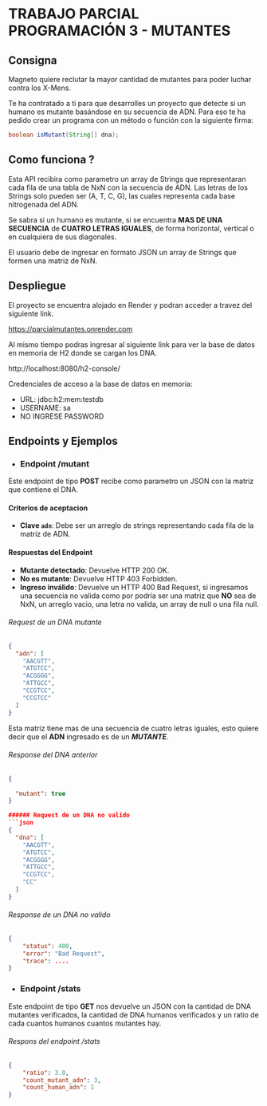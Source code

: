 # TRABAJO PARCIAL PROGRAMACIÓN 3 - MUTANTES
## Consigna
Magneto quiere reclutar la mayor cantidad de mutantes para poder luchar contra los X-Mens.

Te ha contratado a ti para que desarrolles un proyecto que detecte si un humano es mutante basándose en su secuencia de ADN. Para eso te ha pedido crear un programa con un método o función con la siguiente firma:

```java
boolean isMutant(String[] dna);
```

## Como funciona ?
Esta API recibira como parametro un array de Strings que representaran cada fila de una tabla de NxN con la secuencia de ADN. Las letras de los Strings solo pueden ser (A, T, C, G), las cuales representa cada base nitrogenada del ADN.

Se sabra si un humano es mutante, si se encuentra **MAS DE UNA SECUENCIA** de **CUATRO LETRAS IGUALES**, de forma horizontal, vertical o en cualquiera de sus diagonales.

El usuario debe de ingresar en formato JSON un array de Strings que formen una matriz de NxN.


## Despliegue
El proyecto se encuentra alojado en Render y podran acceder a travez del siguiente link.

https://parcialmutantes.onrender.com

Al mismo tiempo podras ingresar al siguiente link para ver la base de datos en memoria de H2 donde se cargan los DNA.

http://localhost:8080/h2-console/

Credenciales de acceso a la base de datos en memoria:
* URL: jdbc:h2:mem:testdb
* USERNAME: sa
* NO INGRESE PASSWORD

## Endpoints y Ejemplos
* ### Endpoint /mutant
Este endpoint de tipo **POST** recibe como parametro un JSON con la matriz que contiene el DNA. 
#### Criterios de aceptacion
- **Clave `adn`**: Debe ser un arreglo de strings representando cada fila de la matriz de ADN.
#### Respuestas del Endpoint
- **Mutante detectado**: Devuelve HTTP 200 OK.
- **No es mutante**: Devuelve HTTP 403 Forbidden.
- **Ingreso inválido**: Devuelve un HTTP 400 Bad Request, si ingresamos una secuencia no valida como por podria ser una matriz que **NO** sea de NxN, un arreglo vacio, una letra no valida, un array de null o una fila null.
###### Request de un DNA mutante
```json
{
  "adn": [
    "AACGTT",
    "ATGTCC",
    "ACGGGG",
    "ATTGCC",
    "CCGTCC",
    "CCGTCC"
  ] 
}
```
Esta matriz tiene mas de una secuencia de cuatro letras iguales, esto quiere decir que el **ADN** ingresado es de un **_MUTANTE_**.

###### Response del DNA anterior

```json
{
  
  "mutant": true
}

###### Request de un DNA no valido
```json
{
  "dna": [
    "AACGTT",
    "ATGTCC",
    "ACGGGG",
    "ATTGCC",
    "CCGTCC",
    "CC"
  ] 
}
```
###### Response de un DNA no valido
```json
{
    "status": 400,
    "error": "Bad Request",
    "trace": ....
}
```


* ### Endpoint /stats
Este endpoint de tipo **GET** nos devuelve un JSON con la cantidad de DNA mutantes verificados, la cantidad de DNA humanos verificados y un ratio de cada cuantos humanos cuantos mutantes hay.

###### Respons del endpoint /stats

```json
{
    "ratio": 3.0,
    "count_mutant_adn": 3,
    "count_human_adn": 1
}
```

